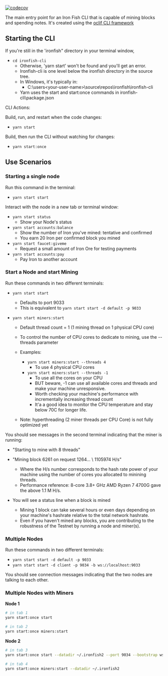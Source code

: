 [![codecov](https://codecov.io/gh/iron-fish/ironfish/branch/master/graph/badge.svg?token=PCSVEVEW5V&flag=ironfish-cli)](https://codecov.io/gh/iron-fish/ironfish)

The main entry point for an Iron Fish CLI that is capable of mining blocks and spending notes. It's created using the [oclif CLI framework](https://oclif.io)

## Starting the CLI

If you're still in the 'ironfish" directory in your terminal window, 
- `cd ironfish-cli`
   - Otherwise, 'yarn start' won't be found and you'll get an error.
   - Ironfish-cli is one level below the ironfish directory in the source tree.
   - In Windows, it's typically in: 
      - C:\users\<your-user-name>\source\repos\ironfish\ironfish-cli
   - Yarn uses the start and start:once commands in ironfish-cli\package.json

CLI Actions:

Build, run, and restart when the code changes:

- `yarn start`

Build, then run the CLI without watching for changes:

- `yarn start:once`


## Use Scenarios

### Starting a single node
Run this command in the terminal:
- `yarn start start`

Interact with the node in a new tab or terminal window:
- `yarn start status`
   - Show your Node's status
- `yarn start accounts:balance` 
   - Show the number of Iron you've mined: tentative and confirmed
   - You earn 20 Iron per confirmed block you mined
- `yarn start faucet:giveme`
   - Request a small amount of Iron Ore for testing payments
- `yarn start accounts:pay`
   - Pay Iron to another account

### Start a Node and start Mining
Run these commands in two different terminals:

- `yarn start start`       
   - Defaults to port 9033
   - This is equivalent to `yarn start start -d default -p 9033`

- `yarn start miners:start`
    - Default thread count = 1  (1 mining thread on 1 physical CPU core) 
    - To control the number of CPU cores to dedicate to mining, use the --threads parameter
  
    - Examples:
       - `yarn start miners:start --threads 4`
           - To use 4 physical CPU cores
       - `yarn start miners:start --threads -1`
           - To use all the cores on your CPU
           - BUT beware, -1 can use all available cores and threads and make your machine unresponsive. 
           - Worth checking your machine's performance with incrementally increasing thread count
           - It'a a good idea to monitor the CPU temperature and stay below 70C for longer life.
    - Note: hyperthreading (2 miner threads per CPU Core) is not fully optimized yet

You should see messages in the second terminal indicating that the miner is running:
 - "Starting to mine with 8 threads"
 - "Mining block 6261 on request 1264... \ 1105974 H/s" 
  
    - Where the H/s number corresponds to the hash rate power of your machine using the number of cores you allocated to minining threads. 
    - Performance reference: 8-core 3.8+ GHz AMD Ryzen 7 4700G gave the above 1.1 M H/s.
 - You will see a status line when a block is mined 
    - Mining 1 block can take several hours or even days depending on your machine's hashrate relative to the total network hashrate.
    - Even if you haven't mined any blocks, you are contributing to the robustness of the Testnet by running a node and miner(s).

### Multiple Nodes

Run these commands in two different terminals:

- `yarn start start -d default -p 9033`
- `yarn start start -d client -p 9034 -b ws://localhost:9033`

You should see connection messages indicating that the two nodes are talking to each other.

### Multiple Nodes with Miners

**Node 1**
```bash
# in tab 1
yarn start:once start

# in tab 2
yarn start:once miners:start
```

**Node 2**
```bash
# in tab 3
yarn start:once start --datadir ~/.ironfish2 --port 9034 --bootstrap ws://localhost:9033

# in tab 4
yarn start:once miners:start --datadir ~/.ironfish2
```
